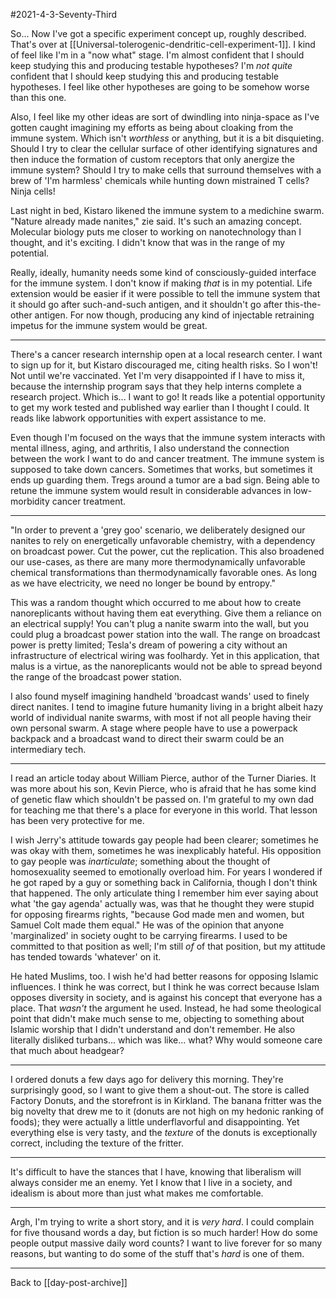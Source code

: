 #2021-4-3-Seventy-Third

So...  Now I've got a specific experiment concept up, roughly described.  That's over at [[Universal-tolerogenic-dendritic-cell-experiment-1]].  I kind of feel like I'm in a "now what" stage.  I'm almost confident that I should keep studying this and producing testable hypotheses?  I'm *not quite* confident that I should keep studying this and producing testable hypotheses.  I feel like other hypotheses are going to be somehow worse than this one.

Also, I feel like my other ideas are sort of dwindling into ninja-space as I've gotten caught imagining my efforts as being about cloaking from the immune system.  Which isn't *worthless* or anything, but it is a bit disquieting.  Should I try to clear the cellular surface of other identifying signatures and then induce the formation of custom receptors that only anergize the immune system?  Should I try to make cells that surround themselves with a brew of 'I'm harmless' chemicals while hunting down mistrained T cells?  Ninja cells!

Last night in bed, Kistaro likened the immune system to a medichine swarm.  "Nature already made nanites," zie said.  It's such an amazing concept.  Molecular biology puts me closer to working on nanotechnology than I thought, and it's exciting.  I didn't know that was in the range of my potential.

Really, ideally, humanity needs some kind of consciously-guided interface for the immune system.  I don't know if making *that* is in my potential.  Life extension would be easier if it were possible to tell the immune system that it should go after such-and-such antigen, and it shouldn't go after this-the-other antigen.  For now though, producing any kind of injectable retraining impetus for the immune system would be great.

---
There's a cancer research internship open at a local research center.  I want to sign up for it, but Kistaro discouraged me, citing health risks.  So I won't!  Not until we're vaccinated.  Yet I'm very disappointed if I have to miss it, because the internship program says that they help interns complete a research project.  Which is...  I want to go!  It reads like a potential opportunity to get my work tested and published way earlier than I thought I could.  It reads like labwork opportunities with expert assistance to me.

Even though I'm focused on the ways that the immune system interacts with mental illness, aging, and arthritis, I also understand the connection between the work I want to do and cancer treatment.  The immune system is supposed to take down cancers.  Sometimes that works, but sometimes it ends up guarding them.  Tregs around a tumor are a bad sign.  Being able to retune the immune system would result in considerable advances in low-morbidity cancer treatment.

---
"In order to prevent a 'grey goo' scenario, we deliberately designed our nanites to rely on energetically unfavorable chemistry, with a dependency on broadcast power.  Cut the power, cut the replication.  This also broadened our use-cases, as there are many more thermodynamically unfavorable chemical transformations than thermodynamically favorable ones.  As long as we have electricity, we need no longer be bound by entropy."

This was a random thought which occurred to me about how to create nanoreplicants without having them eat everything.  Give them a reliance on an electrical supply!  You can't plug a nanite swarm into the wall, but you could plug a broadcast power station into the wall.  The range on broadcast power is pretty limited; Tesla's dream of powering a city without an infrastructure of electrical wiring was foolhardy.  Yet in this application, that malus is a virtue, as the nanoreplicants would not be able to spread beyond the range of the broadcast power station.

I also found myself imagining handheld 'broadcast wands' used to finely direct nanites.  I tend to imagine future humanity living in a bright albeit hazy world of individual nanite swarms, with most if not all people having their own personal swarm.  A stage where people have to use a powerpack backpack and a broadcast wand to direct their swarm could be an intermediary tech.

---
I read an article today about William Pierce, author of the Turner Diaries.  It was more about his son, Kevin Pierce, who is afraid that he has some kind of genetic flaw which shouldn't be passed on.  I'm grateful to my own dad for teaching me that there's a place for everyone in this world.  That lesson has been very protective for me.

I wish Jerry's attitude towards gay people had been clearer; sometimes he was okay with them, sometimes he was inexplicably hateful.  His opposition to gay people was *inarticulate*; something about the thought of homosexuality seemed to emotionally overload him.  For years I wondered if he got raped by a guy or something back in California, though I don't think that happened.  The only articulate thing I remember him ever saying about what 'the gay agenda' actually was, was that he thought they were stupid for opposing firearms rights, "because God made men and women, but Samuel Colt made them equal."  He was of the opinion that anyone 'marginalized' in society ought to be carrying firearms.  I used to be committed to that position as well; I'm still *of* of that position, but my attitude has tended towards 'whatever' on it.

He hated Muslims, too.  I wish he'd had better reasons for opposing Islamic influences.  I think he was correct, but I think he was correct because Islam opposes diversity in society, and is against his concept that everyone has a place.  That *wasn't* the argument he used.  Instead, he had some theological point that didn't make much sense to me, objecting to something about Islamic worship that I didn't understand and don't remember.  He also literally disliked turbans...  which was like... what?  Why would someone care that much about headgear?

---
I ordered donuts a few days ago for delivery this morning.  They're surprisingly good, so I want to give them a shout-out.  The store is called Factory Donuts, and the storefront is in Kirkland.  The banana fritter was the big novelty that drew me to it (donuts are not high on my hedonic ranking of foods); they were actually a little underflavorful and disappointing.  Yet everything else is very tasty, and the *texture* of the donuts is exceptionally correct, including the texture of the fritter.

---
It's difficult to have the stances that I have, knowing that liberalism will always consider me an enemy.  Yet I know that I live in a society, and idealism is about more than just what makes me comfortable.

---
Argh, I'm trying to write a short story, and it is *very hard*.  I could complain for five thousand words a day, but fiction is so much harder!  How do some people output massive daily word counts?  I want to live forever for so many reasons, but wanting to do some of the stuff that's *hard* is one of them.

---
Back to [[day-post-archive]]